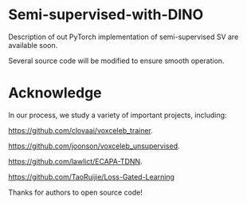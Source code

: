 # Semi-supervised-with-DINO

Description of out PyTorch implementation of semi-supervised SV are available soon.

Several source code will be modified to ensure smooth operation. 

# Acknowledge
In our process, we study a variety of important projects, including:

https://github.com/clovaai/voxceleb_trainer.

https://github.com/joonson/voxceleb_unsupervised.

https://github.com/lawlict/ECAPA-TDNN.

https://github.com/TaoRuijie/Loss-Gated-Learning

Thanks for authors to open source code!
